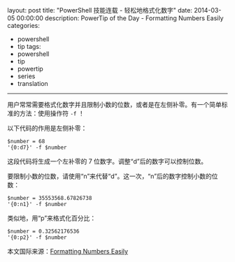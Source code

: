 ﻿layout: post
title: "PowerShell 技能连载 - 轻松地格式化数字"
date: 2014-03-05 00:00:00
description: PowerTip of the Day - Formatting Numbers Easily
categories:
- powershell
- tip
tags:
- powershell
- tip
- powertip
- series
- translation
---
用户常常需要格式化数字并且限制小数的位数，或者是在左侧补零。有一个简单标准的方法：使用操作符 `-f` ！

以下代码的作用是左侧补零：

    $number = 68
    '{0:d7}' -f $number 

这段代码将生成一个左补零的 7 位数字。调整“d”后的数字可以控制位数。

要限制小数的位数，请使用“n”来代替“d”。这一次，“n”后的数字控制小数的位数：

    $number = 35553568.67826738
    '{0:n1}' -f $number 

类似地，用“p”来格式化百分比：

    $number = 0.32562176536
    '{0:p2}' -f $number 

<!--more-->
本文国际来源：[Formatting Numbers Easily](http://powershell.com/cs/blogs/tips/archive/2014/03/05/formatting-numbers-easily.aspx)
